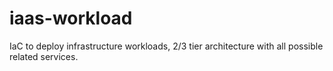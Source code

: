 # iaas-workload
IaC to deploy infrastructure workloads, 2/3 tier architecture with all possible related services.

